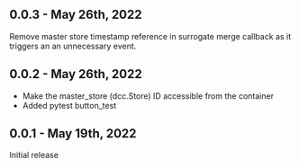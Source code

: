 ## 0.0.3 - May 26th, 2022

Remove master store timestamp reference in surrogate merge callback as it triggers an an
unnecessary event.

## 0.0.2 - May 26th, 2022

- Make the master_store (dcc.Store) ID accessible from the container
- Added pytest button_test

## 0.0.1 - May 19th, 2022

Initial release